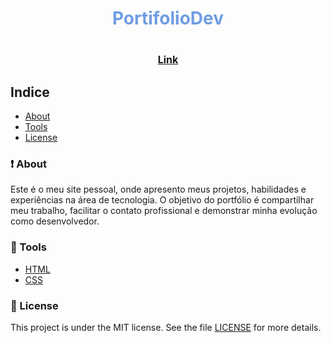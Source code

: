 <h1 align="center">

<span style="color: #6F9DE2">PortifolioDev</span>

</h1>


<h1 align="center">
    <a href="https://portdolio-dev.vercel.app/" style="font-size: 1rem">Link</a>
</h1>

## Indice
- [About](#-about)
- [Tools](#-tools)
- [License](#-license)

### ❗ About
Este é o meu site pessoal, onde apresento meus projetos, habilidades e experiências na área de tecnologia. O objetivo do portfólio é compartilhar meu trabalho, facilitar o contato profissional e demonstrar minha evolução como desenvolvedor.

### 🔨 Tools

- [HTML](https://www.learn-html.org/)
- [CSS](https://learn-css.org/)

### 📖 License

This project is under the MIT license. See the file [LICENSE](https://github.com/pedroairees/PortfolioDev/blob/main/LICENSE) for more details.
